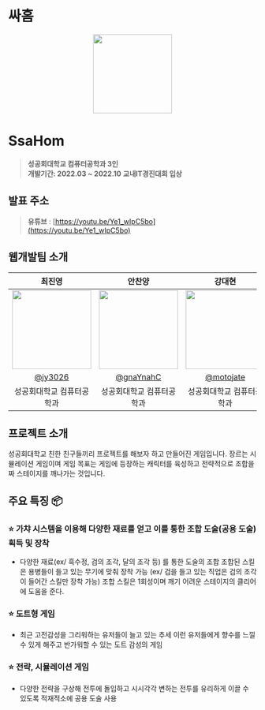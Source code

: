 # 싸홈

<div align="center">
<img width="160px" src="https://github.com/jy3026/Ssahom/assets/89833446/95c83dd6-5bb9-4e0c-846d-fc8d2c88ca69"/>
</div>

# SsaHom
> **성공회대학교 컴퓨터공학과 3인** <br/> **개발기간: 2022.03 ~ 2022.10**
> **교내IT경진대회 입상**


## 발표 주소

> **유튜브** : [https://youtu.be/Ye1_wIpC5bo](https://youtu.be/Ye1_wIpC5bo)<br>

## 웹개발팀 소개

|      최진영       |        안찬양           |       강대현         |                                                                                                               
| :------------------------------------------------------------------------------: | :---------------------------------------------------------------------------------------------------------------------------------------------------: | :---------------------------------------------------------------------------------------------------------------------------------------------------------------------------------------------------: | 
|   <img width="160px" src="https://github.com/jy3026/Ssahom/assets/89833446/20e529d9-1ffd-4841-93c6-9bb5d3aa44c6" />    |                      <img width="160px" src="https://github.com/jy3026/Ssahom/assets/89833446/c4fc6e61-8201-4b43-bf67-7b31d030535d" />    |                   <img width="160px" src="https://github.com/jy3026/Ssahom/assets/89833446/9095fb53-9d4f-4413-9d04-fd50fa4ec12a"/>   |
|   [@jy3026](https://github.com/jy3026)   |    [@gnaYnahC](https://github.com/gnaYnahC)  | [@motojate](https://github.com/motojate)  |
| 성공회대학교 컴퓨터공학과 | 성공회대학교 컴퓨터공학과 | 성공회대학교 컴퓨터공학과 |

## 프로젝트 소개

성공회대학교 친한 친구들끼리 프로젝트를 해보자 하고 만들어진 게임입니다. 장르는 시뮬레이션 게임이며 게임 목표는 게임에 등장하는 캐릭터를 육성하고 전략적으로 조합을 짜 스테이지를 깨나가는 것입니다.


## 주요 특징 📦

### ⭐️ 가챠 시스템을 이용해 다양한 재료를 얻고 이를 통한 조합 도술(공용 도술) 획득 및 장착
-  다양한 재료(ex/ 흑수정, 검의 조각, 달의 조각 등) 를 통한 도술의 조합
 조합된 스킬은 용병들이 들고 있는 무기에 맞춰 장착 가능 (ex/ 검을 들고 있는 직업은 검의 조각이 들어간 스킬만 장착 가능)
 조합 스킬은 1회성이며 깨기 어려운 스테이지의 클리어에 도움을 준다.

### ⭐️ 도트형 게임
-  최근 고전감성을 그리워하는 유저들이 늘고 있는 추세
 이런 유저들에게 향수를 느낄 수 있게 해주고 반가워할 수 있는 도트 감성의 게임

### ⭐️ 전략, 시뮬레이션 게임
-  다양한 전략을 구상해 전투에 돌입하고 시시각각 변하는 전투를 유리하게 이끌 수 있도록 적재적소에 공용 도술 사용

